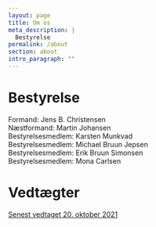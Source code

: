 ```yaml
---
layout: page
title: Om os
meta_description: |
  Bestyrelse
permalink: /about
section: about
intro_paragraph: ""
---
```


# Bestyrelse
Formand: Jens B. Christensen  
Næstformand: Martin Johansen  
Bestyrelsesmedlem: Karsten Munkvad  
Bestyrelsesmedlem: Michael Bruun Jepsen  
Bestyrelsesmedlem: Erik Bruun Simonsen  
Bestyrelsesmedlem: Mona Carlsen  

# Vedtægter
[Senest vedtaget 20. oktober 2021](https://comforting-salmiakki-a3bb27.netlify.app/assets/img/uploads/vedtægter.pdf)
